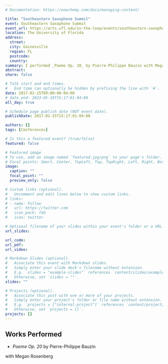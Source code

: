```yaml
---
# Documentation: https://wowchemy.com/docs/managing-content/

title: "Southeastern Saxophone Summit"
event: Southeastern Saxophone Summit
event_url: https://arts.ufl.edu/in-the-loop/events/southeastern-saxophone-summit-1336/
location: The University of Florida
address:
  street:
  city: Gainesville
  region: FL
  postcode:
  country:
summary: I performed _Poeme Op. 20_ by Pierre-Philippe Bauzin with Megan Rosenberg.
abstract:
share: false

# Talk start and end times.
#   End time can optionally be hidden by prefixing the line with `#`.
date: 2017-02-25T09:00:00-04:00
# date_end: 2023-05-19T15:17:01-04:00
all_day: true

# Schedule page publish date (NOT event date).
publishDate: 2017-02-25T15:17:01-04:00

authors: []
tags: [Conferences]

# Is this a featured event? (true/false)
featured: false

# Featured image
# To use, add an image named `featured.jpg/png` to your page's folder. 
# Focal points: Smart, Center, TopLeft, Top, TopRight, Left, Right, BottomLeft, Bottom, BottomRight.
image:
  caption: ""
  focal_point: ""
  preview_only: false

# Custom links (optional).
#   Uncomment and edit lines below to show custom links.
# links:
# - name: Follow
#   url: https://twitter.com
#   icon_pack: fab
#   icon: twitter

# Optional filename of your slides within your event's folder or a URL.
url_slides:

url_code:
url_pdf:
url_video:

# Markdown Slides (optional).
#   Associate this event with Markdown slides.
#   Simply enter your slide deck's filename without extension.
#   E.g. `slides = "example-slides"` references `content/slides/example-slides.md`.
#   Otherwise, set `slides = ""`.
slides: ""

# Projects (optional).
#   Associate this post with one or more of your projects.
#   Simply enter your project's folder or file name without extension.
#   E.g. `projects = ["internal-project"]` references `content/project/deep-learning/index.md`.
#   Otherwise, set `projects = []`.
projects: []
---
```

## Works Performed
- _Poeme Op. 20_ by Pierre-Philippe Bauzin 

with Megan Rosenberg